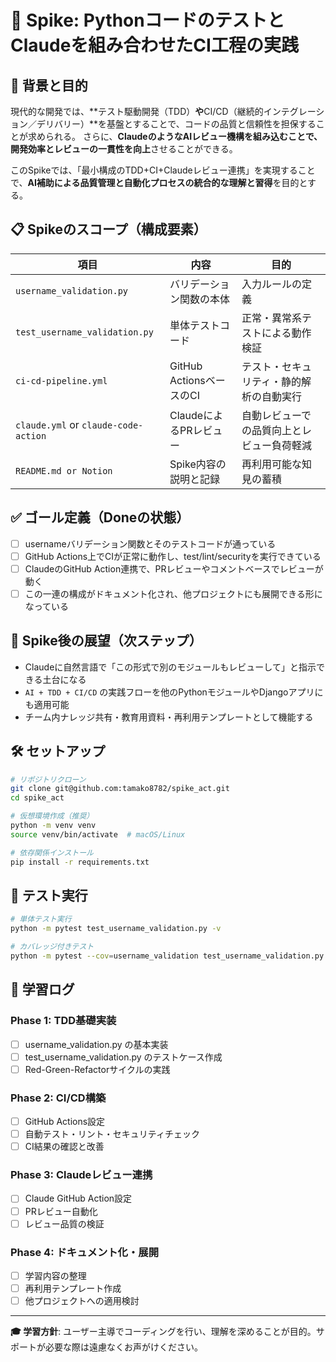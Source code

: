 # 🧪 Spike: PythonコードのテストとClaudeを組み合わせたCI工程の実践

## 🎯 背景と目的

現代的な開発では、**テスト駆動開発（TDD）**や**CI/CD（継続的インテグレーション／デリバリー）**を基盤とすることで、コードの品質と信頼性を担保することが求められる。
さらに、**ClaudeのようなAIレビュー機構を組み込むことで、開発効率とレビューの一貫性を向上**させることができる。

このSpikeでは、「最小構成のTDD+CI+Claudeレビュー連携」を実現することで、**AI補助による品質管理と自動化プロセスの統合的な理解と習得**を目的とする。

## 📋 Spikeのスコープ（構成要素）

| 項目                                   | 内容                   | 目的                    |
| ------------------------------------ | -------------------- | --------------------- |
| `username_validation.py`             | バリデーション関数の本体         | 入力ルールの定義              |
| `test_username_validation.py`        | 単体テストコード             | 正常・異常系テストによる動作検証      |
| `ci-cd-pipeline.yml`                 | GitHub ActionsベースのCI | テスト・セキュリティ・静的解析の自動実行  |
| `claude.yml` or `claude-code-action` | ClaudeによるPRレビュー      | 自動レビューでの品質向上とレビュー負荷軽減 |
| `README.md or Notion`                | Spike内容の説明と記録        | 再利用可能な知見の蓄積           |

## ✅ ゴール定義（Doneの状態）

- [ ] usernameバリデーション関数とそのテストコードが通っている
- [ ] GitHub Actions上でCIが正常に動作し、test/lint/securityを実行できている
- [ ] ClaudeのGitHub Action連携で、PRレビューやコメントベースでレビューが動く
- [ ] この一連の構成がドキュメント化され、他プロジェクトにも展開できる形になっている

## 🚀 Spike後の展望（次ステップ）

- Claudeに自然言語で「この形式で別のモジュールもレビューして」と指示できる土台になる
- `AI + TDD + CI/CD` の実践フローを他のPythonモジュールやDjangoアプリにも適用可能
- チーム内ナレッジ共有・教育用資料・再利用テンプレートとして機能する

## 🛠️ セットアップ

```bash
# リポジトリクローン
git clone git@github.com:tamako8782/spike_act.git
cd spike_act

# 仮想環境作成（推奨）
python -m venv venv
source venv/bin/activate  # macOS/Linux

# 依存関係インストール
pip install -r requirements.txt
```

## 🧪 テスト実行

```bash
# 単体テスト実行
python -m pytest test_username_validation.py -v

# カバレッジ付きテスト
python -m pytest --cov=username_validation test_username_validation.py
```

## 📝 学習ログ

### Phase 1: TDD基礎実装
- [ ] username_validation.py の基本実装
- [ ] test_username_validation.py のテストケース作成
- [ ] Red-Green-Refactorサイクルの実践

### Phase 2: CI/CD構築
- [ ] GitHub Actions設定
- [ ] 自動テスト・リント・セキュリティチェック
- [ ] CI結果の確認と改善

### Phase 3: Claudeレビュー連携
- [ ] Claude GitHub Action設定
- [ ] PRレビュー自動化
- [ ] レビュー品質の検証

### Phase 4: ドキュメント化・展開
- [ ] 学習内容の整理
- [ ] 再利用テンプレート作成
- [ ] 他プロジェクトへの適用検討

---

**🎓 学習方針**: ユーザー主導でコーディングを行い、理解を深めることが目的。サポートが必要な際は遠慮なくお声がけください。 